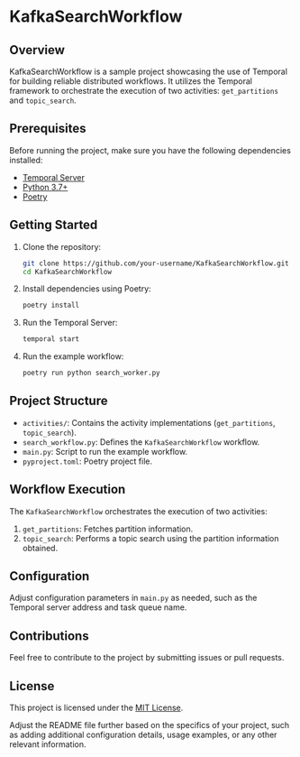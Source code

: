# KafkaSearchWorkflow

## Overview

KafkaSearchWorkflow is a sample project showcasing the use of Temporal for building reliable distributed workflows. It utilizes the Temporal framework to orchestrate the execution of two activities: `get_partitions` and `topic_search`.

## Prerequisites

Before running the project, make sure you have the following dependencies installed:

- [Temporal Server](https://docs.temporal.io/docs/server/install)
- [Python 3.7+](https://www.python.org/downloads/)
- [Poetry](https://python-poetry.org/docs/#installation)

## Getting Started

1. Clone the repository:

    ```bash
    git clone https://github.com/your-username/KafkaSearchWorkflow.git
    cd KafkaSearchWorkflow
    ```

2. Install dependencies using Poetry:

    ```bash
    poetry install
    ```

3. Run the Temporal Server:

    ```bash
    temporal start
    ```

4. Run the example workflow:

    ```bash
    poetry run python search_worker.py
    ```

## Project Structure

- `activities/`: Contains the activity implementations (`get_partitions`, `topic_search`).
- `search_workflow.py`: Defines the `KafkaSearchWorkflow` workflow.
- `main.py`: Script to run the example workflow.
- `pyproject.toml`: Poetry project file.

## Workflow Execution

The `KafkaSearchWorkflow` orchestrates the execution of two activities:

1. `get_partitions`: Fetches partition information.
2. `topic_search`: Performs a topic search using the partition information obtained.

## Configuration

Adjust configuration parameters in `main.py` as needed, such as the Temporal server address and task queue name.

## Contributions

Feel free to contribute to the project by submitting issues or pull requests.

## License

This project is licensed under the [MIT License](LICENSE).

Adjust the README file further based on the specifics of your project, such as adding additional configuration details, usage examples, or any other relevant information.
